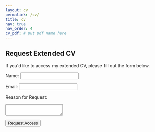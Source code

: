 ```yaml
---
layout: cv
permalink: /cv/
title: cv
nav: true
nav_order: 4
cv_pdf: # put pdf name here
---
```

## Request Extended CV

If you'd like to access my extended CV, please fill out the form below.

<form action="https://formsubmit.co/your-email@example.com" method="POST">
  <label for="name">Name:</label>
  <input type="text" id="name" name="name" required><br>

  <label for="email">Email:</label>
  <input type="email" id="email" name="email" required><br>

  <label for="reason">Reason for Request:</label>
  <textarea id="reason" name="reason" required></textarea><br>

  <button type="submit">Request Access</button>
</form>
